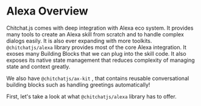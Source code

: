 # Alexa Overview

Chitchat.js comes with deep integration with Alexa eco system. It provides many tools to create an Alexa skill from scratch and to handle complex dialogs easily. It is also ever expanding with more toolkits. `@chitchatjs/alexa` library provides most of the core Alexa integration. It exoses many Building Blocks that we can plug into the skill code. It also exposes its native state management that reduces complexity of managing state and context greatly.

We also have `@chitchatjs/ax-kit` <Badge text="coming soon" /><Badge text="0.3.0+" type="error" />, that contains reusable conversational building blocks such as handling greetings automatically!

First, let's take a look at what `@chitchatjs/alexa` library has to offer.
